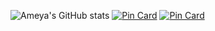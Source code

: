 ![Ameya's GitHub stats](https://github-readme-stats.vercel.app/api?username=ameyagurjar&show_icons=true&theme=dark)
[![Pin Card](https://github-readme-stats.vercel.app/api/pin/?username=ameyagurjar&repo=AmeyBot&theme=dark)](https://github.com/anuraghazra/github-readme-stats)
[![Pin Card](https://github-readme-stats.vercel.app/api/pin/?username=ameyagurjar&repo=device_xiaomi_veux&theme=dark)](https://github.com/anuraghazra/github-readme-stats)

